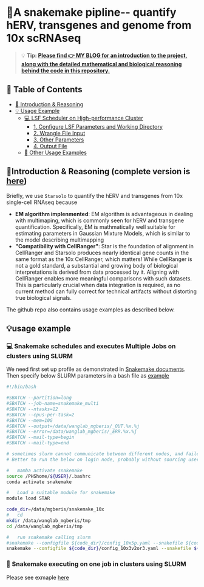 # 🧬A snakemake pipline-- quantify hERV, transgenes and genome from 10x scRNAseq

> 💡 **Tip: [Please find **👉 MY BLOG** for an introduction to the project, along with the detailed mathematical and biological reasoning behind the code in this repository.](https://myhugoblog)**


## 📑 Table of Contents
- [📘 Introduction & Reasoning](#-introduction--reasoning-complete-version-is-here)
- [💡 Usage Example](#-usage-example)
  - [💻 LSF Scheduler on High-performance Cluster](#-lsf-scheduler-on-high-performance-cluster)
    - [1. Configure LSF Parameters and Working Directory](#1-configure-lsf-parameters-and-working-directory)
    - [2. Wrangle File Input](#2-wrangle-file-input)
    - [3. Other Parameters](#3-other-parameters)
    - [4. Output File](#4-output-file)
  - [🧾 Other Usage Examples](#-other-usage-examples)

## 📘Introduction & Reasoning (complete version is [here](myhugoblod))

Briefly, we use `Starsolo` to quantify the hERV and transgenes from 10x single-cell RNAseq because
- **EM algorithm implenmented**: EM algorithm is advantageous in dealing with  multimaping, which is commonly seen for hERV and transgene quantification. Specifically, EM is mathmatically well suitable for estimating parameters in Gaussian Mixture Models, which is similar to the model describing multimapping
- **"Compatibility with CellRanger"**: Star is the foundation of alignment in CellRanger and Starsolo produces nearly identical gene counts in the same format as the 10x CellRanger, which matters! While CellRanger is not a gold standard, a substantial and growing body of biological interpretations is derived from data processed by it. Aligning with CellRanger enables more meaningful comparisons with such datasets. This is particularly crucial when data integration is required, as no current method can fully correct for technical artifacts without distorting true biological signals.

The github repo also contains usage examples as described below.

## 💡usage example

### 💻 Snakemake schedules and executes Multiple Jobs on clusters using SLURM

We need first set up profile as demonstrated in [Snakemake documents](https://snakemake.readthedocs.io/en/stable/executing/cli.html#profiles). Then specify below SLURM parameters in a bash file as [example](https://github.com/jliu678/snakemake-pipline_quantify-hERV-trangene_10x-scRNAseq/blob/main/run_snakemake_multi_jobs_10xScRNAseq.slurm)

```bash
#!/bin/bash

#SBATCH --partition=long
#SBATCH --job-name=snakemake_multi
#SBATCH --ntasks=12
#SBATCH --cpus-per-task=2
#SBATCH --mem=10G
#SBATCH --output=/data/wanglab_mgberis/_OUT.%x.%j
#SBATCH --error=/data/wanglab_mgberis/_ERR.%x.%j
#SBATCH --mail-type=begin
#SBATCH --mail-type=end

# sometimes slurm cannot communicate between different nodes, and failed.
# Better to run the below on login node, probably without sourcing user bashrc

#   mamba activate snakemake
source /PHShome/${USER}/.bashrc
conda activate snakemake

#   Load a suitable module for snakemake
module load STAR

code_dir=/data/mgberis/snakemake_10x
#   cd
mkdir /data/wanglab_mgberis/tmp
cd /data/wanglab_mgberis/tmp

#   run snakemake calling slurm
#snakemake --configfile ${code_dir}/config_10x5p.yaml --snakefile ${code_dir}/Snakefile_10x5prime --slurm --profile slurm --default-resources slurm_partition=bigmem
snakemake --configfile ${code_dir}/config_10x3v2or3.yaml --snakefile ${code_dir}/Snakefile_10x3primev2or3 --slurm --profile slurm --default-resources slurm_partition=bigmem
```

### 🧾 Snakemake executing on one job in clusters using SLURM

Please see exmaple [here](https://github.com/jliu678/snakemake-pipline_quantify-hERV-trangene_10x-scRNAseq/edit/main/run_snakemake_single_job_10xScRNAseq.slurm)
